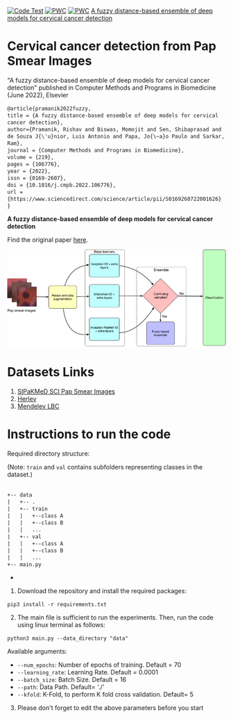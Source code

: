 [![Code Test](https://github.com/rishavpramanik/CervicalFuzzyDistanceEnsemble/actions/workflows/CodeQL.yml/badge.svg)](https://github.com/rishavpramanik/CervicalFuzzyDistanceEnsemble/actions/workflows/CodeQL.yml)
[![PWC](https://img.shields.io/endpoint.svg?url=https://paperswithcode.com/badge/a-fuzzy-distance-based-ensemble-of-deep/image-classification-on-herlev)](https://paperswithcode.com/sota/image-classification-on-herlev?p=a-fuzzy-distance-based-ensemble-of-deep)
[![PWC](https://img.shields.io/endpoint.svg?url=https://paperswithcode.com/badge/a-fuzzy-distance-based-ensemble-of-deep/image-classification-on-sipakmed)](https://paperswithcode.com/sota/image-classification-on-sipakmed?p=a-fuzzy-distance-based-ensemble-of-deep)
<a href="https://plu.mx/plum/a/?doi=10.1016%2Fj.cmpb.2022.106776" data-popup="left" data-size="large" class="plumx-plum-print-popup" data-site="plum" data-hide-when-empty="true" data-pass-hidden-categories="true">A fuzzy distance-based ensemble of deep models for cervical cancer detection</a>
# Cervical cancer detection from Pap Smear Images
"A fuzzy distance-based ensemble of deep models for cervical cancer detection" published in Computer Methods and Programs in Biomedicine (June 2022), Elsevier
```
@article{pramanik2022fuzzy,
title = {A fuzzy distance-based ensemble of deep models for cervical cancer detection},
author={Pramanik, Rishav and Biswas, Momojit and Sen, Shibaprasad and de Souza J{\'u}nior, Luis Antonio and Papa, Jo{\~a}o Paulo and Sarkar, Ram},
journal = {Computer Methods and Programs in Biomedicine},
volume = {219},
pages = {106776},
year = {2022},
issn = {0169-2607},
doi = {10.1016/j.cmpb.2022.106776},
url = {https://www.sciencedirect.com/science/article/pii/S0169260722001626}
}
```
**A fuzzy distance-based ensemble of deep models for cervical cancer detection**

Find the original paper [here](https://www.sciencedirect.com/science/article/pii/S0169260722001626).
<p align="center">
  <img src="./pipe.jpg" width="600" title="Overall Pipeline">
</p>


# Datasets Links
1. [SIPaKMeD SCI Pap Smear Images](https://www.cs.uoi.gr/~marina/sipakmed.html)
2. [Herlev](http://mde-lab.aegean.gr/index.php/downloads)
3. [Mendeley LBC](https://data.mendeley.com/datasets/zddtpgzv63/4)
# Instructions to run the code
Required directory structure:

(Note: ``train`` and ``val`` contains subfolders representing classes in the dataset.)

```

+-- data
|   +-- .
|   +-- train
|   |   +--class A
|   |   +--class B
|   |   ...
|   +-- val
|   |   +--class A
|   |   +--class B
|   |   ...
+-- main.py

```

- 
1. Download the repository and install the required packages:
```
pip3 install -r requirements.txt
```
2. The main file is sufficient to run the experiments.
Then, run the code using linux terminal as follows:

```
python3 main.py --data_directory "data"
```

Available arguments:
- `--num_epochs`: Number of epochs of training. Default = 70
- `--learning_rate`: Learning Rate. Default = 0.0001
- `--batch_size`: Batch Size. Default = 16
- `--path`: Data Path. Default= './'
- `--kfold`: K-Fold, to perform K fold cross validation. Default= 5

3. Please don't forget to edit the above parameters before you start


